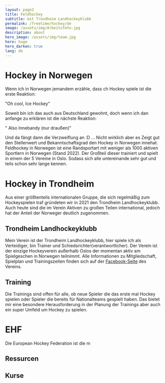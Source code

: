 ```yaml
---
layout: page2
title: Feldhockey
subtitle: mit Trondheim Landhockeyklubb
permalink: /freetime/hockey/de
image: /assets/img/Arbeitsfoto.jpg
description: about
hero_image: /assets/img/team.jpg
hero: huge
hero_darken: true
lang: de
---
```

# Hockey in Norwegen
Wenn ich in Norwegen jemandem erzähle, dass ch Hockey spiele ist die erste Reaktion: 

"Oh cool, Ice Hockey"

Soweit bin ich das auch aus Deutschland gewohnt, doch wenn ich dan anfange zu erklären ist die nächste Reaktion:
 
" Also Innebandy (nur draußen)"

Und da fängt dann die Verzweiflung an :D ... Nicht wirklich aber es Zeigt gut den Stellenwert und Bekanntschaftsgrad den Hockey in Norwegen innehat. Feldhockey in Norwegen ist eine Randsportart mit weniger als 1000 aktiven Sportlern in Norwegen (Stand 2022).
Der Großteil dieser trainiert und spielt in einem der 5 Vereine in Oslo. Sodass sich alle untereinande sehr gut und teils schon sehr lange kennen.  

# Hockey in Trondheim
Aus einer größtenteils internationalen Gruppe, die sich regelmäßig zum Hockeyspielen traf gründeten wir in 2021 den Trondheim Landhockeyklubb.
Auch heute sind die im Verein Aktiven zu großen Teilen international, jedoch hat der Anteil der Norweger deutlich zugenommen. 
## Trondheim Landhockeyklubb
Mein Verein ist der Trondheim Landhockeyklubb, hier spiele ich als Verteidiger, bin Trainer und Schiedsrichter(verantwortlicher). Der Verein ist der einzige Hockeyverein außerhalb Oslos der momentan aktiv am Spielgeschen in Norwegen teilnimmt. Alle Informationen zu Mitgliedschaft, Spielplan und Trainingszeiten finden sich auf der [Facebook-Seite](https://www.facebook.com/trondheimlandhockey) des Vereins. 
## Training
Die Trainings sind offen für alle, ob neue Spieler die das erste mal Hockey spielen oder Spieler die bereits für Nationalteams gespielt haben. Das bietet mir eine besondere Herausforderung in der Planung der Trainings aber auch ein super Umfeld um Hockey zu spielen.

# EHF
Die European Hockey Federation ist die m
## Ressurcen 

## Kurse